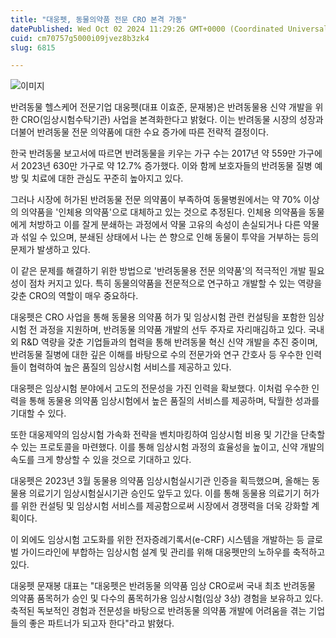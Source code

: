 ```yaml
---
title: "대웅펫, 동물의약품 전문 CRO 본격 가동"
datePublished: Wed Oct 02 2024 11:29:26 GMT+0000 (Coordinated Universal Time)
cuid: cm70757g5000i09jvez8b3zk4
slug: 6815

---
```



![이미지](https://cdn.hashnode.com/res/hashnode/image/upload/v1739261085481/82c69b6f-34da-4eae-94f4-7e2643991588.jpeg)

반려동물 헬스케어 전문기업 대웅펫(대표 이효준, 문재봉)은 반려동물용 신약 개발을 위한 CRO(임상시험수탁기관) 사업을 본격화한다고 밝혔다. 이는 반려동물 시장의 성장과 더불어 반려동물 전문 의약품에 대한 수요 증가에 따른 전략적 결정이다.

한국 반려동물 보고서에 따르면 반려동물을 키우는 가구 수는 2017년 약 559만 가구에서 2023년 630만 가구로 약 12.7% 증가했다. 이와 함께 보호자들의 반려동물 질병 예방 및 치료에 대한 관심도 꾸준히 높아지고 있다.

그러나 시장에 허가된 반려동물 전문 의약품이 부족하여 동물병원에서는 약 70% 이상의 의약품을 '인체용 의약품'으로 대체하고 있는 것으로 추정된다. 인체용 의약품을 동물에게 처방하고 이를 잘게 분쇄하는 과정에서 약물 고유의 속성이 손실되거나 다른 약물과 섞일 수 있으며, 분쇄된 상태에서 나는 쓴 향으로 인해 동물이 투약을 거부하는 등의 문제가 발생하고 있다.

이 같은 문제를 해결하기 위한 방법으로 '반려동물용 전문 의약품'의 적극적인 개발 필요성이 점차 커지고 있다. 특히 동물의약품을 전문적으로 연구하고 개발할 수 있는 역량을 갖춘 CRO의 역할이 매우 중요하다.

대웅펫은 CRO 사업을 통해 동물용 의약품 허가 및 임상시험 관련 컨설팅을 포함한 임상시험 전 과정을 지원하며, 반려동물 의약품 개발의 선두 주자로 자리매김하고 있다. 국내외 R&D 역량을 갖춘 기업들과의 협력을 통해 반려동물 혁신 신약 개발을 추진 중이며, 반려동물 질병에 대한 깊은 이해를 바탕으로 수의 전문가와 연구 간호사 등 우수한 인력들이 협력하여 높은 품질의 임상시험 서비스를 제공하고 있다.

대웅펫은 임상시험 분야에서 고도의 전문성을 가진 인력을 확보했다. 이처럼 우수한 인력을 통해 동물용 의약품 임상시험에서 높은 품질의 서비스를 제공하며, 탁월한 성과를 기대할 수 있다.

또한 대웅제약의 임상시험 가속화 전략을 벤치마킹하여 임상시험 비용 및 기간을 단축할 수 있는 프로토콜을 마련했다. 이를 통해 임상시험 과정의 효율성을 높이고, 신약 개발의 속도를 크게 향상할 수 있을 것으로 기대하고 있다.

대웅펫은 2023년 3월 동물용 의약품 임상시험실시기관 인증을 획득했으며, 올해는 동물용 의료기기 임상시험실시기관 승인도 앞두고 있다. 이를 통해 동물용 의료기기 허가를 위한 컨설팅 및 임상시험 서비스를 제공함으로써 시장에서 경쟁력을 더욱 강화할 계획이다.

이 외에도 임상시험 고도화를 위한 전자증례기록서(e-CRF) 시스템을 개발하는 등 글로벌 가이드라인에 부합하는 임상시험 설계 및 관리를 위해 대웅펫만의 노하우를 축적하고 있다.

대웅펫 문재봉 대표는 "대웅펫은 반려동물 의약품 임상 CRO로써 국내 최초 반려동물 의약품 품목허가 승인 및 다수의 품목허가용 임상시험(임상 3상) 경험을 보유하고 있다. 축적된 독보적인 경험과 전문성을 바탕으로 반려동물 의약품 개발에 어려움을 겪는 기업들의 좋은 파트너가 되고자 한다"라고 밝혔다.